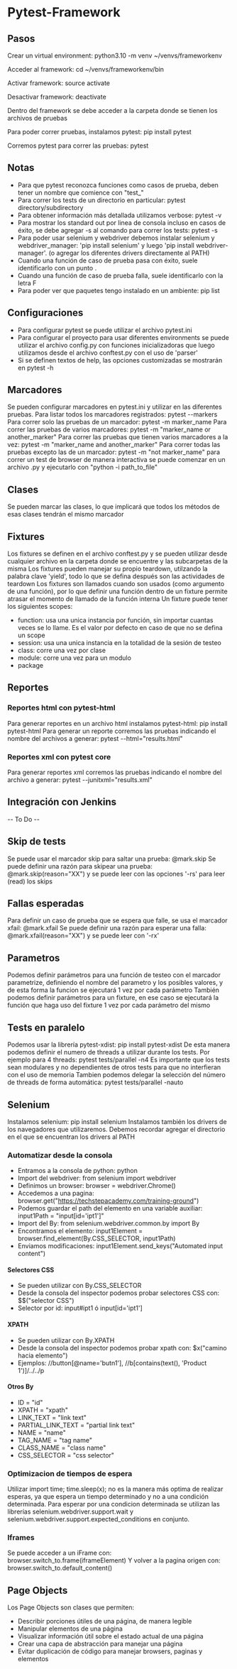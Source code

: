 # Pytest-Framework


## Pasos

Crear un virtual environment: python3.10 -m venv ~/venvs/frameworkenv

Acceder al framework: ​​cd ~/venvs/frameworkenv/bin

Activar framework: source activate

Desactivar framework: deactivate

Dentro del framework se debe acceder a la carpeta donde se tienen los archivos de pruebas

Para poder correr pruebas, instalamos pytest: pip install pytest

Corremos pytest para correr las pruebas: pytest


## Notas

- Para que pytest reconozca funciones como casos de prueba, deben tener un nombre que comience con "test_"
- Para correr los tests de un directorio en particular: pytest directory/subdirectory
- Para obtener información más detallada utilizamos verbose: pytest -v
- Para mostrar los standard out por linea de consola incluso en casos de éxito, se debe agregar -s al comando para correr los tests: pytest -s
- Para poder usar selenium y webdriver debemos instalar selenium y webdriver_manager: 'pip install selenium' y luego 'pip install webdriver-manager'. (o agregar los diferentes drivers directamente al PATH)
- Cuando una función de caso de prueba pasa con éxito, suele identificarlo con un punto .
- Cuando una función de caso de prueba falla, suele identificarlo con la letra F
- Para poder ver que paquetes tengo instalado en un ambiente: pip list

## Configuraciones

- Para configurar pytest se puede utilizar el archivo pytest.ini
- Para configurar el proyecto para usar diferentes environments se puede utilizar el archivo config.py con funciones inicializadoras que luego utilizamos desde el archivo conftest.py con el uso de 'parser'
- Si se definen textos de help, las opciones customizadas se mostrarán en pytest -h

## Marcadores

Se pueden configurar marcadores en pytest.ini y utilizar en las diferentes pruebas.
Para listar todos los marcadores registrados: pytest --markers
Para correr solo las pruebas de un marcador: pytest -m marker_name
Para correr las pruebas de varios marcadores: pytest -m "marker_name or another_marker"
Para correr las pruebas que tienen varios marcadores a la vez: pytest -m "marker_name and another_marker"
Para correr todas las pruebas excepto las de un marcador: pytest -m "not marker_name"
para correr un test de browser de manera interactiva se puede comenzar en un archivo .py y ejecutarlo con "python -i path_to_file"

## Clases

Se pueden marcar las clases, lo que implicará que todos los métodos de esas clases tendrán el mismo marcador

## Fixtures

Los fixtures se definen en el archivo conftest.py y se pueden utilizar desde cualquier archivo en la carpeta donde se encuentre y las subcarpetas de la misma
Los fixtures pueden manejar su propio teardown, utilzando la palabra clave 'yield', todo lo que se defina después son las actividades de teardown
Los fixtures son llamados cuando son usados (como argumento de una función), por lo que definir una función dentro de un fixture permite atrasar el momento de llamado de la función interna
Un fixture puede tener los siguientes scopes:
- function: usa una unica instancia por función, sin importar cuantas veces se lo llame. Es el valor por defecto en caso de que no se defina un scope
- session: usa una unica instancia en la totalidad de la sesión de testeo
- class: corre una vez por clase
- module: corre una vez para un modulo
- package

## Reportes

### Reportes html con pytest-html

Para generar reportes en un archivo html instalamos pytest-html: pip install pytest-html
Para generar un reporte corremos las pruebas indicando el nombre del archivos a generar: pytest --html="results.html"

### Reportes xml con pytest core

Para generar reportes xml corremos las pruebas indicando el nombre del archivo a generar: pytest --junitxml="results.xml"

## Integración con Jenkins
 -- To Do --

## Skip de tests

Se puede usar el marcador skip para saltar una prueba: @mark.skip
Se puede definir una razón para skipear una prueba: @mark.skip(reason="XX") y se puede leer con las opciones '-rs' para leer (read) los skips

## Fallas esperadas

Para definir un caso de prueba que se espera que falle, se usa el marcador xfail: @mark.xfail
Se puede definir una razón para esperar una falla: @mark.xfail(reason="XX") y se puede leer con '-rx'

## Parametros

Podemos definir parámetros para una función de testeo con el marcador parametrize, definiendo el nombre del parametro y los posibles valores, y de esta forma la funcion se ejecutará 1 vez por cada parámetro
También podemos definir parámetros para un fixture, en ese caso se ejecutará la función que haga uso del fixture 1 vez por cada parámetro del mismo

## Tests en paralelo

Podemos usar la librería pytest-xdist: pip install pytest-xdist
De esta manera podemos definir el numero de threads a utilizar durante los tests. Por ejemplo para 4 threads: pytest tests/parallel -n4
Es importante que los tests sean modulares y no dependientes de otros tests para que no interfieran con el uso de memoria
Tambien podemos delegar la selección del número de threads de forma automática: pytest tests/parallel -nauto

## Selenium

Instalamos selenium: pip install selenium
Instalamos también los drivers de los navegadores que utilizaremos. Debemos recordar agregar el directorio en el que se encuentran los drivers al PATH 

### Automatizar desde la consola
- Entramos a la consola de python: python
- Import del webdriver: from selenium import webdriver
- Definimos un browser: browser = webdriver.Chrome()
- Accedemos a una pagina: browser.get("https://techstepacademy.com/training-ground")
- Podemos guardar el path del elemento en una variable auxiliar: input1Path = "input[id='ipt1']"
- Import del By: from selenium.webdriver.common.by import By
- Encontramos el elemento: input1Element = browser.find_element(By.CSS_SELECTOR, input1Path)
- Enviamos modificaciones: input1Element.send_keys("Automated input content")

#### Selectores CSS
- Se pueden utilizar con By.CSS_SELECTOR
- Desde la consola del inspector podemos probar selectores CSS con: $$("selector CSS")
- Selector por id: input#ipt1 ó input[id='ipt1']

#### XPATH
- Se pueden utilizar con By.XPATH
- Desde la consola del inspector podemos probar xpath con: $x("camino hacia elemento")
- Ejemplos: //button[@name='butn1'], //b[contains(text(), 'Product 1')]/../../p

#### Otros By
- ID = "id"
- XPATH = "xpath"
- LINK_TEXT = "link text"
- PARTIAL_LINK_TEXT = "partial link text"
- NAME = "name"
- TAG_NAME = "tag name"
- CLASS_NAME = "class name"
- CSS_SELECTOR = "css selector"

### Optimizacion de tiempos de espera
Utilizar import time; time.sleep(x); no es la manera más optima de realizar esperas, ya que espera un tiempo determinado y no a una condición determinada.
Para esperar por una condicion determinada se utilizan las librerías selenium.webdriver.support.wait y selenium.webdriver.support.expected_conditions en conjunto.

### Iframes
Se puede acceder a un iFrame con: browser.switch_to.frame(iframeElement)
Y volver a la pagina origen con: browser.switch_to.default_content()

## Page Objects
Los Page Objects son clases que permiten:
- Describir porciones útiles de una página, de manera legible
- Manipular elementos de una página
- Visualizar información útil sobre el estado actual de una página
- Crear una capa de abstracción para manejar una página
- Evitar duplicación de código para manejar browsers, paginas y elementos